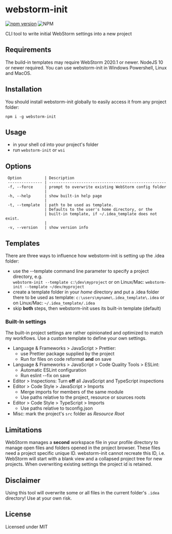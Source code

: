 # webstorm-init

[![npm version](https://badge.fury.io/js/webstorm-init.svg)](https://badge.fury.io/js/webstorm-init)
![NPM](https://img.shields.io/npm/l/webstorm-init)

CLI tool to write initial WebStorm settings into a new project

## Requirements

The build-in templates may require WebStorm 2020.1 or newer.
NodeJS 10 or newer required. You can use webstorm-init in Windows Powershell, Linux and MacOS.

## Installation

You should install webstorm-init globally to easily access it from any project folder:

```
npm i -g webstorm-init
```

## Usage

- in your shell cd into your project's folder
- run `webstorm-init` or `wsi`

## Options

     Option          | Description
     --------------- | ---------------------------------------------------
     -f, --force     | prompt to overwrite existing WebStorm config folder
                     |
     -h, --help      | show built-in help page
                     |
     -t, --template  | path to be used as template.
                     | Defaults to the user's home directory, or the
                     | built-in template, if ~/.idea_template does not exist.
                     |
     -v, --version   | show version info

## Templates

There are three ways to influence how webstorm-init is setting up the .idea folder:

- use the --template command line parameter to specify a project directory, e.g. \
   `webstorm-init --template c:\dev\myproject`
  or on Linux/Mac:
  `webstorm-init --template ~/dev/myproject`
- create a template folder in your _home_ directory and put a .idea folder there to be used as template:
  `c:\users\myname\.idea_template\.idea`
  or on Linux/Mac:
  `~/.idea_template/.idea`
- skip **both** steps, then webstorm-init uses its built-in template (default)

### Built-In settings

The built-in project settings are rather opinionated and optimized to match my workflows. Use a custom template to define your own settings.

- Language & Frameworks > JavaScript > Prettier:
  - use Prettier package supplied by the project
  - Run for files on code reformat **and** on save
- Language & Frameworks > JavaScript > Code Quality Tools > ESLint:
  - Automatic ESLint configuration
  - Run eslint --fix on save
- Editor > Inspections: Turn **off** all JavaScript and TypeScript inspections
- Editor > Code Style > JavaScript > Imports
  - Merge imports for members of the same module
  - Use paths relative to the project, resource or sources roots
- Editor > Code Style > TypeScript > Imports
  - Use paths relative to tsconfig.json
- Misc: mark the project's `src` folder as _Resource Root_

## Limitations

WebStorm manages a **second** workspace file in your profile directory to manage
open files and folders opened in the project browser. These files need a project specific unique ID.
webstorm-init cannot recreate this ID, i.e. WebStorm will start with a blank view and a collapsed project tree for new projects.
When overwriting existing settings the project id is retained.

## Disclaimer

Using this tool will overwrite some or all files in the current folder's `.idea` directory! Use at your own risk.

## License

Licensed under MIT
